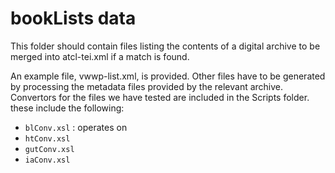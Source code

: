 # bookLists data

This folder should contain files listing the contents of a digital archive to be merged into atcl-tei.xml if a match is found.

An example file, vwwp-list.xml, is provided. Other files have to be generated by processing the metadata files provided by the relevant archive. Convertors for the files we have tested are included in the Scripts folder. these include the following:

 - `blConv.xsl` : operates on 
 - `htConv.xsl`
 - `gutConv.xsl`
 - `iaConv.xsl`
